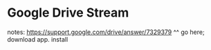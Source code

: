

# Google Drive Stream
notes:
https://support.google.com/drive/answer/7329379
^^ go here; download app. install


